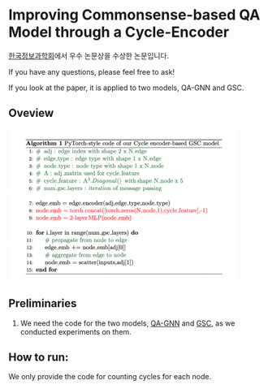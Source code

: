 # Improving Commonsense-based QA Model through a Cycle-Encoder

[한국정보과학회](https://www.kiise.or.kr/conference/KSC/2022/)에서 우수 논문상을 수상한 논문입니다.


If you have any questions, please feel free to ask!

If you look at the paper, it is applied to two models, QA-GNN and GSC.

## Oveview

![이미지](./fig/algo.png)

## Preliminaries
1. We need the code for the two models, [QA-GNN](https://github.com/michiyasunaga/qagnn) and [GSC](https://github.com/kuan-wang/graph-soft-counter), as we conducted experiments on them.


## How to run:

We only provide the code for counting cycles for each node.
